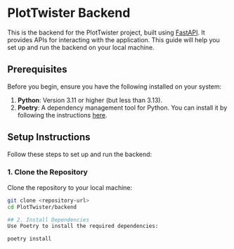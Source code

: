# PlotTwister Backend

This is the backend for the PlotTwister project, built using [FastAPI](https://fastapi.tiangolo.com/). It provides APIs for interacting with the application. This guide will help you set up and run the backend on your local machine.

## Prerequisites

Before you begin, ensure you have the following installed on your system:

1. **Python**: Version 3.11 or higher (but less than 3.13).
2. **Poetry**: A dependency management tool for Python. You can install it by following the instructions [here](https://python-poetry.org/docs/#installation).

## Setup Instructions

Follow these steps to set up and run the backend:

### 1. Clone the Repository

Clone the repository to your local machine:

```bash
git clone <repository-url>
cd PlotTwister/backend

## 2. Install Dependencies
Use Poetry to install the required dependencies:

poetry install
